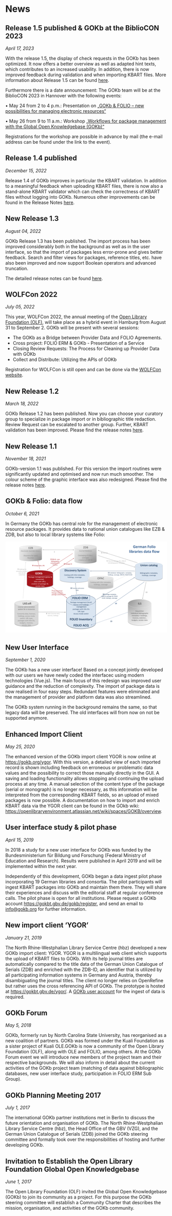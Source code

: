 # News

## Release 1.5 published & GOKb at the BiblioCON 2023
*April 17, 2023*

With the release 1.5, the display of check requests in the GOKb has been optimized. It now offers a better overview as well as adapted hint texts, which contributes to an increased usability. In addition, there is now improved feedback during validation and when importing KBART files. More information about Release 1.5 can be found [here](https://gokb.org/de/releases.html).

Furthermore there is a date announcement: The GOKb team will be at the BiblioCON 2023 in Hannover with the following events:

•	May 24 from 2 to 4 p.m.: Presentation on [„GOKb & FOLIO – new possibilities for managing electronic resources“](https://dbt2023.abstractserver.com/program/#/details/presentations/199)

•	May 26 from 9 to 11 a.m.: Workshop [„Workflows for package management with the Global Open Knowledgebase (GOKb)“](https://dbt2023.abstractserver.com/program/#/details/sessions/84)

Registrations for the workshop are possible in advance by mail (the e-mail address can be found under the link to the event).

## Release 1.4 published
*December 15, 2022*

Release 1.4 of GOKb improves in particular the KBART validation. In addition to a meaningful feedback
when uploading KBART files, there is now also a stand-alone KBART validator which can check
the correctness of KBART files without logging into GOKb. Numerous other improvements can be found in the
Release Notes [here](./releases.md "GOKb Release Notes").

## New Release 1.3
*August 04, 2022*

GOKb Release 1.3 has been published. The import process has been improved considerably
both in the background as well as in the user interface, so that the import of packages less error-prone
and gives better feedback. Search and filter views for packages, reference titles, etc. have also been improved
and now support Boolean operators and advanced truncation.

The detailed release notes can be found [here](./releases.md "GOKb Release Notes").

## WOLFCon 2022
*July 05, 2022*

This year, WOLFCon 2022, the annual meeting of the [Open Library Foundation (OLF)](https://openlibraryfoundation.org/
"Open Library Foundation (OLF)"), will take place as a hybrid event in Hamburg from August 31 to September 2. GOKb 
will be present with several sessions: 

- The GOKb as a Bridge between Provider Data and FOLIO Agreements.
- Cross project: FOLIO ERM & GOKb - Presentation of a Service
- Closing Review Requests: The Process for Cleaning up Provider Data with GOKb
- Collect and Distribute: Utilizing the APIs of GOKb

Registration for WOLFCon is still open and can be done via the [WOLFCon website](https://openlibraryfoundation.org/about/wolfcon/upcoming/ "WOLFCon 2022").

## New Release 1.2 

*March 18, 2022*

GOKb Release 1.2 has been published. Now you can choose your curatory group to specialize 
in package import or in bibliographic title redaction. Review Request can be escalated to 
another group. Further, KBART validation has been improved. Please find the release notes 
[here](./releases.md "GOKb Release Notes").

## New Release 1.1

*November 18, 2021*

GOKb-version 1.1 was published. For this version the import routines were 
significantly updated and optimised and now run much smoother. The colour 
scheme of the graphic interface was also redesigned. Please find the release 
notes [here](./releases.md "GOKb Release Notes").

## GOKb & Folio: data flow

*October 6, 2021*

In Germany the GOKb has central role for the management of electronic resource packages. 
It provides data to national union catalogues like EZB & ZDB, but also to local library systems like Folio:

![German Folio libraries data flow](assets/gokb-data-flow.png "German Folio libraries data flow")

## New User Interface

*September 1, 2020*

The GOKb has a new user interface! Based on a concept jointly developed with our users 
we have newly coded the interfacec using modern technologies (Vue.js). The main focus of 
this redesign was improved user guidance and the reduction of complexity. The import of 
package data is now realised in four easy steps. Redundant features were eliminated and 
the management of provider and platform data was also streamlined.

The GOKb system running in the background remains the same, so that legacy data will 
be preserved. The old interfaces will from now on not be supported anymore.

## Enhanced Import Client

*May 25, 2020*

The enhanced version of the GOKb import client YGOR is now online at
https://gokb.org/ygor. With this version, a detailed view of each
imported record is shown including feedback on erroneous or problematic
data values and the possibility to correct those manually directly in
the GUI. A saving and loading functionality allows stopping and
continuing the upload process at any time. A manual selection of the
content type of the package (serial or monograph) is no longer
necessary, as this information will be interpreted from the
corresponding KBART fields, so an upload of mixed packages is now
possible. A documentation on how to import and enrich KBART data via the
YGOR client can be found in the GOkb wiki:
<https://openlibraryenvironment.atlassian.net/wiki/spaces/GOKB/overview>.

## User interface study & pilot phase

*April 15, 2019*

In 2018 a study for a new user interface for GOKb was funded by the
Bundesministerium für Bildung und Forschung (Federal Ministry of
Education and Research). Results were published in April 2019 and will
be implemented within the next year.

Independently of this development, GOKb began a data ingest pilot phase
incorporating 19 German libraries and consortia. The pilot participants
will ingest KBART packages into GOKb and maintain them there. They will
share their experiences and discuss with the editorial staff at regular
conference calls. The pilot phase is open for all institutions. Please
request a GOKb account https://gokbt.gbv.de/gokb/register, and send an
email to info@gokb.org for further information.

## New import client ‘YGOR’

*January 21, 2019*

The North Rhine-Westphalian Library Service Centre (hbz) developed a new
GOKb import client: YGOR. YGOR is a multilingual web client which
supports the upload of KBART files to GOKb. With its help journal titles
are automatically compared to the title data of the German Union
Catalogue of Serials (ZDB) and enriched with the ZDB-ID, an identifier
that is utilized by all participating information systems in Germany and
Austria, thereby disambiguating the journal titles. The client no longer
relies on OpenRefine but rather uses the cross referencing API of GOKb.
The prototype is hosted at https://gokbt.gbv.de/ygor/. A [GOKb user
account](mailto:info@gokb.org) for the ingest of data is required.

## GOKb Forum

*May 5, 2018*

GOKb, formerly run by North Carolina State University, has reorganised
as a new coalition of partners. GOKb was formed under the Kuali
Foundation as a sister project of Kuali OLE.GOKb is now a community of
the Open Library Foundation (OLF), along with OLE and FOLIO, among
others. At the GOKb Forum event we will introduce new members of the
project team and their respective backgrounds. We will also inform in
detail about the current activities of the GOKb project team (matching
of data against bibliographic databases, new user interface study,
participation in FOLIO ERM Sub Group).

## GOKb Planning Meeting 2017

*July 1, 2017*

The international GOKb partner institutions met in Berlin to discuss the
future orientation and organisation of GOKb. The North Rhine-Westphalian
Library Service Centre (hbz), the Head Office of the GBV (VZG), and the
German Union Catalogue of Serials (ZDB) joined the GOKb steering
committee and formally took over the responsibilities of hosting and
further developing GOKb.

## Invitation to Establish the Open Library Foundation Global Open Knowledgebase

*June 1, 2017*

The Open Library Foundation (OLF) invited the Global Open Knowledgebase
(GOKb) to join its community as a project. For this purpose the GOKb
steering committee will establish a Community Charter that describes the
mission, organisation, and activities of the GOKb community.
